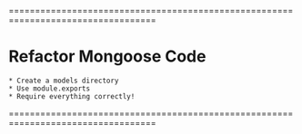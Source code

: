 ==================================================================================
# Refactor Mongoose Code
    * Create a models directory
    * Use module.exports
    * Require everything correctly!
==================================================================================

